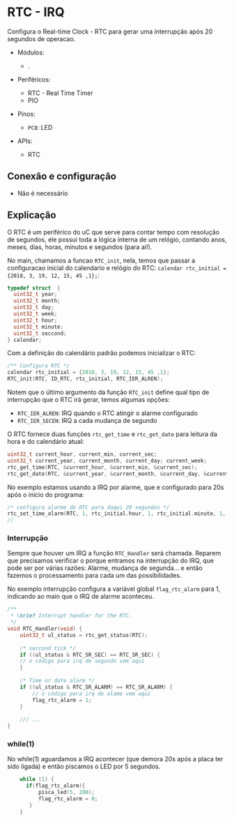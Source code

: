 # RTC - IRQ

Configura o Real-time Clock - RTC para gerar uma interrupção após 20 segundos de operacao.

- Módulos: 
    - .
    
- Periféricos:
    - RTC - Real Time Timer
    - PIO

- Pinos:
    - `PC8`: LED

- APIs:
    - RTC

## Conexão e configuração

- Não é necessário

## Explicação

O RTC é um periférico do uC que serve para contar tempo com resolução de segundos, ele possui toda a lógica interna de um relógio, contando anos, meses, dias, horas, minutos e segundos (para ai!). 

No main, chamamos a funcao `RTC_init`, nela, temos que passar a configuracao inicial do calendario e relógio do RTC: `calendar rtc_initial = {2018, 3, 19, 12, 15, 45 ,1};`:

``` c
typedef struct  {
  uint32_t year;
  uint32_t month;
  uint32_t day;
  uint32_t week;
  uint32_t hour;
  uint32_t minute;
  uint32_t seccond;
} calendar;
```

Com a definição do calendário padrão podemos inicializar o RTC:

``` c
/** Configura RTC */
calendar rtc_initial = {2018, 3, 19, 12, 15, 45 ,1};
RTC_init(RTC, ID_RTC, rtc_initial, RTC_IER_ALREN);
``` 

Notem que o último argumento da função `RTC_init` define qual tipo de interrupção que o RTC irá gerar, temos algumas opções:

- `RTC_IER_ALREN`: IRQ quando o RTC atingir o alarme configurado
- `RTC_IER_SECEN`: IRQ a cada mudança de segundo

O RTC fornece duas funções `rtc_get_time` e `rtc_get_date` para leitura da hora e do calendário atual:

```c
uint32_t current_hour, current_min, current_sec;
uint32_t current_year, current_month, current_day; current_week;
rtc_get_time(RTC, &current_hour, &current_min, &current_sec);
rtc_get_date(RTC, &current_year, &current_month, &current_day, &current_week);
```

No exemplo estamos usando a IRQ por alarme, que e configurado para 20s após o ínicio do programa:

```c
/* configura alarme do RTC para daqui 20 segundos */                                                                  rtc_set_date_alarm(RTC, 1, rtc_initial.month, 1, rtc_initial.day);                              
rtc_set_time_alarm(RTC, 1, rtc_initial.hour, 1, rtc_initial.minute, 1, rtc_initial.second + 20);
//                                                                              ^- segundo atual + 20s
```

### Interrupção

Sempre que houver um IRQ a função `RTC_Handler` será chamada. Reparem que precisamos verificar o porque entramos na interrupção do IRQ, que pode ser por várias razões: Alarme, mudança de segunda... e então fazemos o processamento para cada um das possibilidades.

No exemplo interrupção configura a variável global `flag_rtc_alarm` para 1, indicando ao main que o IRQ de alarme aconteceu.

```C
/**
 * \brief Interrupt handler for the RTC. 
 */
void RTC_Handler(void) {
    uint32_t ul_status = rtc_get_status(RTC);
	
    /* seccond tick */
    if ((ul_status & RTC_SR_SEC) == RTC_SR_SEC) {	
	// o código para irq de segundo vem aqui
    }
	
    /* Time or date alarm */
    if ((ul_status & RTC_SR_ALARM) == RTC_SR_ALARM) {
    	// o código para irq de alame vem aqui
        flag_rtc_alarm = 1;
    }
    
    /// ...
}
```

### while(1)

No while(1) aguardamos a IRQ acontecer (que demora 20s após a placa ter sido ligada) e então piscamos o LED por 5 segundos.

```c
    while (1) {                                                                                     
      if(flag_rtc_alarm){                                                                                 
          pisca_led(5, 200);                                                                       
          flag_rtc_alarm = 0;                                                                             
       }                                                                                            
    }                                                                                               
```
